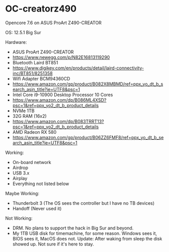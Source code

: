 # OC-creatorz490
Opencore 7.6 on ASUS ProArt Z490-CREATOR 

OS:
12.5.1 Big Sur

Hardware:
- ASUS ProArt Z490-CREATOR
- https://www.newegg.com/p/N82E16813119290
- Bluetooth Laird BT851
- https://www.digikey.com/en/products/detail/laird-connectivity-inc/BT851/8251358
- Wifi Adapter BCM94360CD
- https://www.amazon.com/gp/product/B082X8MBMD/ref=ppx_yo_dt_b_search_asin_title?ie=UTF8&psc=1
- Intel Core i9-10900 Desktop Processor 10 Cores
- https://www.amazon.com/dp/B086ML4XSD?psc=1&ref=ppx_yo2_dt_b_product_details
- NVMe 1TB
- 32G RAM (16x2)
- https://www.amazon.com/dp/B083TRRT13?psc=1&ref=ppx_yo2_dt_b_product_details
- AMD Radeon RX 580
- https://www.amazon.com/gp/product/B06ZZ6FMF8/ref=ppx_yo_dt_b_search_asin_title?ie=UTF8&psc=1


Working:
- On-board network
- Airdrop
- USB 3.x
- Airplay
- Everything not listed below

Maybe Working:
- Thunderbolt 3 (The OS sees the controller but I have no TB devices)
- Handoff (Never used it)

Not Working:
- DRM.  No plans to support the hack in Big Sur and beyond.
- My 1TB USB disk for timemachine, for some reason.  Windows sees it, BIOS sees it, MacOS does not.  Update:  After waking from sleep the disk showed up.  Not sure if it's here to stay.
